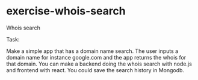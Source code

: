 # exercise-whois-search
Whois search


Task:

Make a simple app that has a domain name search. The user inputs a domain name for instance google.com and the app returns the whois for that domain. You can make a backend doing the whois search with node.js and frontend with react. You could save the search history in Mongodb.